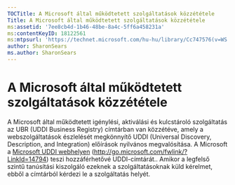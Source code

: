 ```yaml
---
TOCTitle: A Microsoft által működtetett szolgáltatások közzététele
Title: A Microsoft által működtetett szolgáltatások közzététele
ms:assetid: '7ee8cb4d-1b46-48be-8a4c-5ff6a458231a'
ms:contentKeyID: 18122561
ms:mtpsurl: 'https://technet.microsoft.com/hu-hu/library/Cc747576(v=WS.10)'
author: SharonSears
ms.author: SharonSears
---
```


A Microsoft által működtetett szolgáltatások közzététele
========================================================

A Microsoft által működtetett igénylési, aktiválási és kulcstároló szolgáltatás az UBR (UDDI Business Registry) címtárban van közzétéve, amely a webszolgáltatások észlelését megkönnyítő UDDI (Universal Discovery, Description, and Integration) előírások nyilvános megvalósítása. A Microsoft a [Microsoft UDDI webhelyen](http://go.microsoft.com/fwlink/?linkid=14794) (http://go.microsoft.com/fwlink/?LinkId=14794) teszi hozzáférhetővé UDDI-címtárát.. Amikor a legfelső szintű tanúsítási kiszolgáló ezeknek a szolgáltatásoknak küld kérelmet, ebből a címtárból kérdezi le a szolgáltatás helyét.
